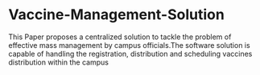 # Vaccine-Management-Solution
This Paper proposes a centralized solution to tackle the problem of effective mass management by campus officials.The software solution is capable of handling the registration, distribution and scheduling vaccines distribution within the campus
